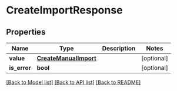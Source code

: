 # CreateImportResponse

## Properties
Name | Type | Description | Notes
------------ | ------------- | ------------- | -------------
**value** | [**CreateManualImport**](CreateManualImport.md) |  | [optional] 
**is_error** | **bool** |  | [optional] 

[[Back to Model list]](../README.md#documentation-for-models) [[Back to API list]](../README.md#documentation-for-api-endpoints) [[Back to README]](../README.md)

